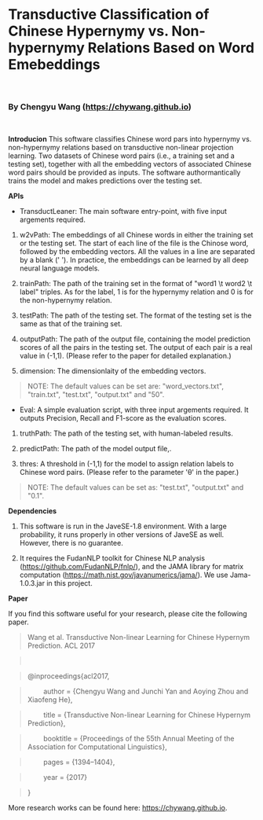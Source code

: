 # Transductive Classification of Chinese Hypernymy vs. Non-hypernymy Relations Based on Word Emebeddings

&nbsp;

### By Chengyu Wang (https://chywang.github.io)

&nbsp;

**Introducion** This software classifies Chinese word pars into hypernymy vs. non-hypernymy relations based on transductive non-linear projection learning. Two datasets of Chinese word pairs (i.e., a training set and a testing set), together with all the embedding vectors of associated Chinese word pairs should be provided as inputs. The software authormantically trains the model and makes predictions over the testing set.

**APIs**

+ TransductLeaner: The main software entry-point, with five input argements required.

1. w2vPath: The embeddings of all Chinese words in either the training set or the testing set. The start of each line of the file is the Chinose word, followed by the embedding vectors. All the values in a line are separated by a blank (' '). In practice, the embeddings can be learned by all deep neural language models.

2. trainPath: The path of the training set in the format of "word1 \t word2 \t label" triples. As for the label, 1 is for the hypernymy relation and 0 is for the non-hypernymy relation.

3. testPath: The path of the testing set. The format of the testing set is the same as that of the training set.

4. outputPath: The path of the output file, containing the model prediction scores of all the pairs in the testing set. The output of each pair is a real value in (-1,1). (Please refer to the paper for detailed explanation.)

5. dimension: The dimensionlaity of the embedding vectors.

> NOTE: The default values can be set are: "word_vectors.txt", "train.txt", "test.txt", "output.txt" and "50".

+ Eval: A simple evaluation script,  with three input argements required. It outputs Precision, Recall and F1-score  as the evaluation scores. 

1. truthPath: The path of the testing set, with human-labeled results.

2. predictPath: The path of the model output file,.

3. thres: A threshold in (-1,1) for the model to assign relation labels to Chinese word pairs. (Please refer to the parameter 'θ' in the paper.)

> NOTE: The default values can be set as: "test.txt", "output.txt" and "0.1".

**Dependencies**

1. This software is run in the JaveSE-1.8 environment. With a large probability, it runs properly in other versions of JaveSE as well. However, there is no guarantee.

2. It requires the FudanNLP toolkit for Chinese NLP analysis (https://github.com/FudanNLP/fnlp/), and the JAMA library for matrix computation (https://math.nist.gov/javanumerics/jama/). We use Jama-1.0.3.jar in this project.

**Paper**

If you find this software useful for your research, please cite the following paper.

> Wang et al. Transductive Non-linear Learning for Chinese Hypernym Prediction. ACL 2017

>&nbsp;

> @inproceedings{acl2017,

>  &emsp;&emsp; author = {Chengyu Wang and Junchi Yan and Aoying Zhou and Xiaofeng He},
               
> &emsp;&emsp; title = {Transductive Non-linear Learning for Chinese Hypernym Prediction},

> &emsp;&emsp; booktitle = {Proceedings of the 55th Annual Meeting of the Association for Computational Linguistics},

> &emsp;&emsp; pages = {1394–1404},

> &emsp;&emsp; year = {2017}

>}

More research works can be found here: https://chywang.github.io.



